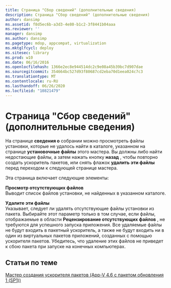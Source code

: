 ```yaml
---
title: Страница "Сбор сведений" (дополнительные сведения)
description: Страница "Сбор сведений" (дополнительные сведения)
author: dansimp
ms.assetid: f8d5ec6b-a3d3-4e80-b1c2-3f8441b04aaa
ms.reviewer: ''
manager: dansimp
ms.author: dansimp
ms.pagetype: mdop, appcompat, virtualization
ms.mktglfcycl: deploy
ms.sitesec: library
ms.prod: w10
ms.date: 06/16/2016
ms.openlocfilehash: 1366e2ec8e944514dc2c9e08a45b39bc7d907dae
ms.sourcegitcommit: 354664bc527d93f80687cd2eba70d1eea024c7c3
ms.translationtype: MT
ms.contentlocale: ru-RU
ms.lasthandoff: 06/26/2020
ms.locfileid: "10821479"
---
```

# Страница "Сбор сведений" (дополнительные сведения)


На странице **сведения о** собрании можно просмотреть файлы установки, которые не удалось найти в каталоге, указанном на странице **установочные файлы** этого мастера. Вы должны либо найти недостающие файлы, а затем нажать кнопку **назад** , чтобы повторно создать ускоритель пакетов, или снять флажок **удалить эти файлы** перед переходом к следующей странице мастера.

Эта страница включает следующие элементы:

<a href="" id="review-missing-files"></a>**Просмотр отсутствующих файлов**  
Выводит список файлов установки, не найденных в указанном каталоге.

<a href="" id="remove-these-files"></a>**Удалите эти файлы**  
Указывает, следует ли удалять отсутствующие файлы установки из пакета. Выбирайте этот параметр только в том случае, если файлы, отображаемые в области **Рецензирование отсутствующих файлов** , не требуются для успешного запуска приложения. Все удаляемые файлы не будут входить в пакетный ускоритель, а также не будут входить ни в один из виртуальных пакетов приложений, созданных с помощью ускорителя пакетов. Убедитесь, что удаление этих файлов не приведет к сбою пакета при запуске на конечных компьютерах.

## Статьи по теме


[Мастер создания ускорителя пакетов (App-V 4.6 с пакетом обновления 1 (SP1))](create-package-accelerator-wizard--appv-46-sp1-.md)

 

 





